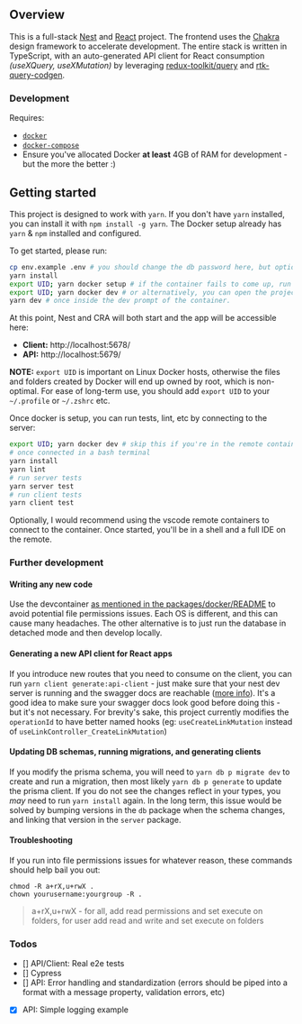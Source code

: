 ## Overview

This is a full-stack [Nest](https://nestjs.com/) and
[React](https://reactjs.org/) project. The frontend uses the
[Chakra](https://chakra-ui.com/) design framework to accelerate development. The
entire stack is written in TypeScript, with an auto-generated API client for
React consumption _(useXQuery, useXMutation)_ by leveraging
[redux-toolkit/query](https://redux-toolkit.js.org/rtk-query/overview) and
[rtk-query-codgen](https://github.com/rtk-incubator/rtk-query-codegen).

### Development

Requires:

- [`docker`](https://docs.docker.com/install/)
- [`docker-compose`](https://docs.docker.com/compose/install/)
- Ensure you've allocated Docker **at least** 4GB of RAM for development - but
  the more the better :)

## Getting started

This project is designed to work with `yarn`. If you don't have `yarn`
installed, you can install it with `npm install -g yarn`. The Docker setup
already has `yarn` & `npm` installed and configured.

To get started, please run:

```sh
cp env.example .env # you should change the db password here, but optional as we're in a no-risk temporary container
yarn install
export UID; yarn docker setup # if the container fails to come up, run `export UID; yarn docker up`, then rerun setup
export UID; yarn docker dev # or alternatively, you can open the project in vscode and connect to the remote container at this point. See more info below
yarn dev # once inside the dev prompt of the container.
```

At this point, Nest and CRA will both start and the app will be accessible here:

- **Client:** http://localhost:5678/
- **API:** http://localhost:5679/

**NOTE:** `export UID` is important on Linux Docker hosts, otherwise the files
and folders created by Docker will end up owned by root, which is non-optimal.
For ease of long-term use, you should add `export UID` to your `~/.profile` or
`~/.zshrc` etc.

Once docker is setup, you can run tests, lint, etc by connecting to the server:

```sh
export UID; yarn docker dev # skip this if you're in the remote container
# once connected in a bash terminal
yarn install
yarn lint
# run server tests
yarn server test
# run client tests
yarn client test
```

Optionally, I would recommend using the vscode remote containers to connect to
the container. Once started, you'll be in a shell and a full IDE on the remote.

### Further development

#### Writing any new code

Use the devcontainer
[as mentioned in the packages/docker/README](./packages/docker/README.md) to
avoid potential file permissions issues. Each OS is different, and this can
cause many headaches. The other alternative is to just run the database in
detached mode and then develop locally.

#### Generating a new API client for React apps

If you introduce new routes that you need to consume on the client, you can run
`yarn client generate:api-client` - just make sure that your nest dev server is
running and the swagger docs are reachable
([more info](./packages/server/README.md#swagger)). It's a good idea to make
sure your swagger docs look good before doing this - but it's not necessary. For
brevity's sake, this project currently modifies the `operationId` to have better
named hooks (eg: `useCreateLinkMutation` instead of
`useLinkController_CreateLinkMutation`)

#### Updating DB schemas, running migrations, and generating clients

If you modify the prisma schema, you will need to `yarn db p migrate dev` to
create and run a migration, then most likely `yarn db p generate` to update the
prisma client. If you do not see the changes reflect in your types, you _may_
need to run `yarn install` again. In the long term, this issue would be solved
by bumping versions in the `db` package when the schema changes, and linking
that version in the `server` package.

#### Troubleshooting

If you run into file permissions issues for whatever reason, these commands
should help bail you out:

```
chmod -R a+rX,u+rwX .
chown yourusername:yourgroup -R .
```

> a+rX,u+rwX - for all, add read permissions and set execute on folders, for
> user add read and write and set execute on folders

### Todos

- [] API/Client: Real e2e tests
- [] Cypress
- [] API: Error handling and standardization (errors should be piped into a
  format with a message property, validation errors, etc)
- [x] API: Simple logging example
